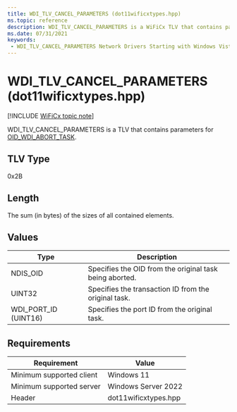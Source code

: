 ```yaml
---
title: WDI_TLV_CANCEL_PARAMETERS (dot11wificxtypes.hpp)
ms.topic: reference
description: WDI_TLV_CANCEL_PARAMETERS is a WiFiCx TLV that contains parameters for OID_WDI_ABORT_TASK.
ms.date: 07/31/2021
keywords:
 - WDI_TLV_CANCEL_PARAMETERS Network Drivers Starting with Windows Vista
---
```


# WDI\_TLV\_CANCEL\_PARAMETERS (dot11wificxtypes.hpp)

[!INCLUDE [WiFiCx topic note](../includes/wificx-version-warning.md)]


WDI\_TLV\_CANCEL\_PARAMETERS is a TLV that contains parameters for [OID\_WDI\_ABORT\_TASK](./oid-wdi-abort-task.md).

## TLV Type


0x2B

## Length


The sum (in bytes) of the sizes of all contained elements.

## Values


| Type                   | Description                                             |
|------------------------|---------------------------------------------------------|
| NDIS\_OID              | Specifies the OID from the original task being aborted. |
| UINT32                 | Specifies the transaction ID from the original task.    |
| WDI\_PORT\_ID (UINT16) | Specifies the port ID from the original task.           |

 

## Requirements

|Requirement|Value|
|--- |--- |
|Minimum supported client|Windows 11|
|Minimum supported server|Windows Server 2022|
|Header|dot11wificxtypes.hpp|

 

